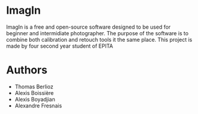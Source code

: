 # ImagIn
ImagIn is a free and open-source software designed to be used for beginner and intermidiate photographer. The purpose of the software is to combine both calibration and retouch tools it the same place.
This project is made by four second year student of EPITA


# Authors
- Thomas Berlioz
- Alexis Boissière
- Alexis Boyadjian
- Alexandre Fresnais
